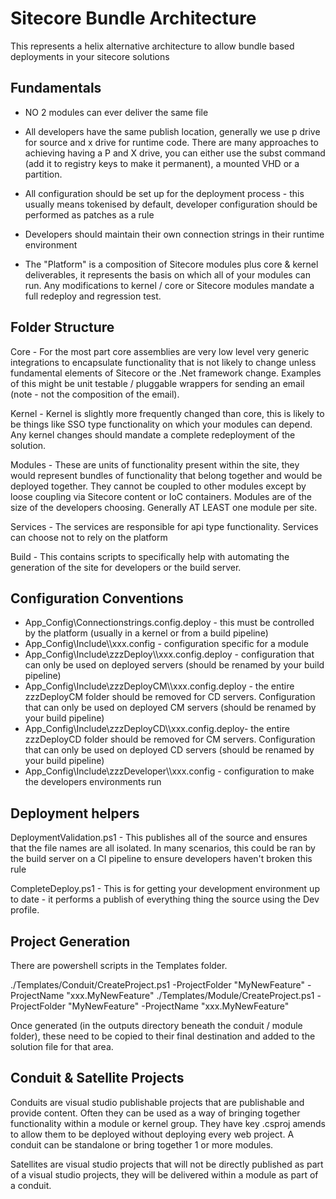 # Sitecore Bundle Architecture

This represents a helix alternative architecture to allow bundle based deployments in your sitecore solutions

## Fundamentals

* NO 2 modules can ever deliver the same file

* All developers have the same publish location, generally we use p drive for source and x drive for runtime code. There are many approaches to achieving having a P and X drive, you can either use the subst command (add it to registry keys to make it permanent), a mounted VHD or a partition.

* All configuration should be set up for the deployment process - this usually means tokenised by default, developer configuration should be performed as patches as a rule

* Developers should maintain their own connection strings in their runtime environment

* The "Platform" is a composition of Sitecore modules plus core & kernel deliverables, it represents the basis on which all of your modules can run. Any modifications to kernel / core or Sitecore modules mandate a full redeploy and regression test.
## Folder Structure

Core - For the most part core assemblies are very low level very generic integrations to encapsulate functionality that is not likely to change unless fundamental elements of Sitecore or the .Net framework change. Examples of this might be unit testable / pluggable wrappers for sending an email (note - not the composition of the email).

Kernel - Kernel is slightly more frequently changed than core, this is likely to be things like SSO type functionality on which your modules can depend. Any kernel changes should mandate a complete redeployment of the solution.

Modules - These are units of functionality present within the site, they would represent bundles of functionality that belong together and would be deployed together. They cannot be coupled to other modules except by loose coupling via Sitecore content or IoC containers. Modules are of the size of the developers choosing. Generally AT LEAST one module per site.

Services - The services are responsible for api type functionality. Services can choose not to rely on the platform

Build - This contains scripts to specifically help with automating the generation of the site for developers or the build server.


## Configuration Conventions

* App_Config\Connectionstrings.config.deploy - this must be controlled by the platform (usually in a kernel or from a build pipeline)
* App_Config\Include\\<Module Name>\xxx.config - configuration specific for a module
* App_Config\Include\zzzDeploy\\<Module Name>\xxx.config.deploy - configuration that can only be used on deployed servers (should be renamed by your build pipeline)
* App_Config\Include\zzzDeployCM\\<Module Name>\xxx.config.deploy - the entire zzzDeployCM folder should be removed for CD servers. Configuration that can only be used on deployed CM servers (should be renamed by your build pipeline)
* App_Config\Include\zzzDeployCD\\<Module Name>\xxx.config.deploy- the entire zzzDeployCD folder should be removed for CM servers. Configuration that can only be used on deployed CD servers (should be renamed by your build pipeline)
* App_Config\Include\zzzDeveloper\\<Module Name>\xxx.config - configuration to make the developers environments run

## Deployment helpers

DeploymentValidation.ps1 - This publishes all of the source and ensures that the file names are all isolated. In many scenarios, this could be ran by the build server on a CI pipeline to ensure developers haven't broken this rule

CompleteDeploy.ps1 - This is for getting your development environment up to date - it performs a publish of everything thing the source using the Dev profile.

## Project Generation

There are powershell scripts in the Templates folder.

./Templates/Conduit/CreateProject.ps1 -ProjectFolder "MyNewFeature" -ProjectName "xxx.MyNewFeature"
./Templates/Module/CreateProject.ps1 -ProjectFolder "MyNewFeature" -ProjectName "xxx.MyNewFeature"

Once generated (in the outputs directory beneath the conduit / module folder), these need to be copied to their final destination and added to the solution file for that area.

## Conduit & Satellite Projects

Conduits are visual studio publishable projects that are publishable and provide content. Often they can be used as a way of bringing together functionality within a module or kernel group. They have key .csproj amends to allow them to be deployed without deploying every web project. A conduit can be standalone or bring together 1 or more modules.

Satellites are visual studio projects that will not be directly published as part of a visual studio projects, they will be delivered within a module as part of a conduit.


